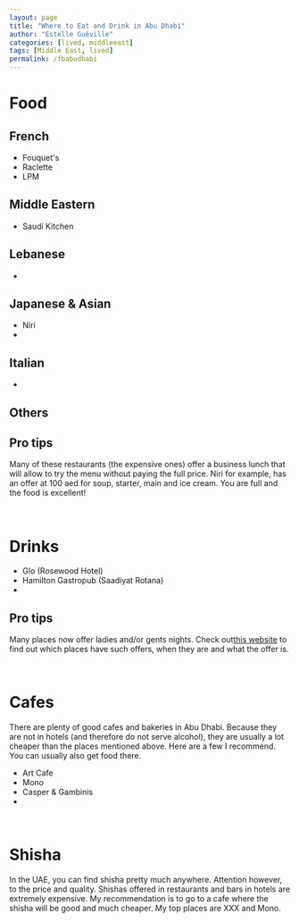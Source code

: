 ```yaml
---
layout: page
title: "Where to Eat and Drink in Abu Dhabi"
author: "Estelle Guéville"
categories: [lived, middleeast]
tags: [Middle East, lived]
permalink: /fbabudhabi
---
```


<base target="_blank">



# Food
## French
- Fouquet's
- Raclette
- LPM

## Middle Eastern
- Saudi Kitchen


## Lebanese
- 

## Japanese & Asian
- Niri
- 

## Italian
- 

## Others


## Pro tips
Many of these restaurants (the expensive ones) offer a business lunch that will allow to try the menu without paying the full price. Niri for example, has an offer at 100 aed for soup, starter, main and ice cream. You are full and the food is excellent!

<br>

# Drinks
- Glo (Rosewood Hotel)
- Hamilton Gastropub (Saadiyat Rotana)
- 


## Pro tips
Many places now offer ladies and/or gents nights. Check out[this website]() to find out which places have such offers, when they are and what the offer is.

<br>

# Cafes
There are plenty of good cafes and bakeries in Abu Dhabi. Because they are not in hotels (and therefore do not serve alcohol), they are usually a lot cheaper than the places mentioned above. Here are a few I recommend. You can usually also get food there.
- Art Cafe
- Mono
- Casper & Gambinis
- 


<br>

# Shisha
In the UAE, you can find shisha pretty much anywhere. Attention however, to the price and quality. Shishas offered in restaurants and bars in hotels are extremely expensive. My recommendation is to go to a cafe where the shisha will be good and much cheaper. My top places are XXX and Mono.



